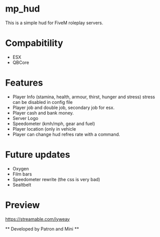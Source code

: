 # mp_hud

This is a simple hud for FiveM roleplay servers.

# Compabitility
- ESX
- QBCore

# Features
- Player Info (stamina, health, armour, thirst, hunger and stress) stress can be disabled in config file
- Player job and double job, secondary job for esx.
- Player cash and bank money.
- Server Logo
- Speedometer (kmh/mph, gear and fuel)
- Player location (only in vehicle
- Player can change hud refres rate with a command.

# Future updates
- Oxygen
- Film bars
- Speedometer rewrite (the css is very bad)
- Sealtbelt

# Preview
https://streamable.com/iyweay

** Developed by Patron and Mini **
